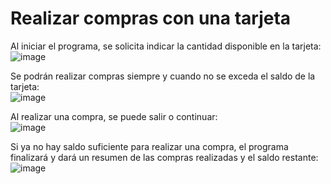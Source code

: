 # Realizar compras con una tarjeta

Al iniciar el programa, se solicita indicar la cantidad disponible en la tarjeta:</br>
![image](https://github.com/user-attachments/assets/9c9cb3ab-ea23-4a03-a140-fbbfaa911a55)

Se podrán realizar compras siempre y cuando no se exceda el saldo de la tarjeta:</br>
![image](https://github.com/user-attachments/assets/8c5877fe-ca92-4232-a279-04282140d541)

Al realizar una compra, se puede salir o continuar:</br>
![image](https://github.com/user-attachments/assets/f8e60ebe-7362-408b-b057-5968ac855323)

Si ya no hay saldo suficiente para realizar una compra, el programa finalizará y dará un resumen de las compras realizadas y el saldo restante:</br>
![image](https://github.com/user-attachments/assets/0fc45e00-52f3-4ee8-9f9e-5cb870a001ef)
